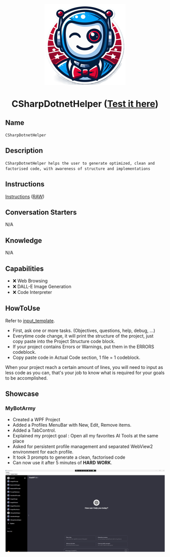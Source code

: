 <div align="center">

![Logo](../../../media/mygpts_logo256.png)

# CSharpDotnetHelper ([Test it here](https://chat.openai.com/g/g-dnsubcd19-csharpdotnethelper))

</div>

## Name

`CSharpDotnetHelper`

## Description

`CSharpDotnetHelper helps the user to generate optimized, clean and factorised code, with awareness of structure and implementations`

## Instructions

[Instructions](https://github.com/innovatodev/MyGPTs/blob/main/GPTs/Code/CSharpDotnetHelper/Instructions.md)
([RAW](https://github.com/innovatodev/MyGPTs/raw/main/GPTs/Code/CSharpDotnetHelper/Instructions.md))

## Conversation Starters

N/A

## Knowledge

N/A

## Capabilities

- ❌ Web Browsing
- ❌ DALL-E Image Generation
- ❌ Code Interpreter

## HowToUse

Refer to [input_template](https://github.com/innovatodev/MyGPTs/raw/main/GPTs/Code/CSharpDotnetHelper/Instructions.md).

- First, ask one or more tasks. (Objectives, questions, help, debug, ...)
- Everytime code change, it will print the structure of the project, just copy paste into the Project Structure code block.
- If your project contains Errors or Warnings, put them in the ERRORS codeblock.
- Copy paste code in Actual Code section, 1 file = 1 codeblock.

When your project reach a certain amount of lines, you will need to input as less code as you can, that's your job to know what is required for your goals to be accomplished.

## Showcase

### MyBotArmy

- Created a WPF Project
- Added a Profiles MenuBar with New, Edit, Remove items.
- Added a TabControl.
- Explained my project goal : Open all my favorites AI Tools at the same place
- Asked for persistent profile management and separated WebView2 environment for each profile.
- It took 3 prompts to generate a clean, factorised code
- Can now use it after 5 minutes of **HARD WORK**.

<div align="center">

![Logo](./media/CSharpDotnetHelper_Showcase1.gif)

</div>
